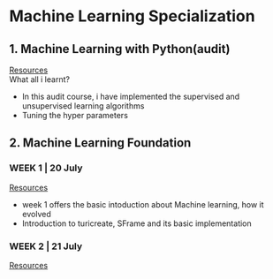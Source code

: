 # Machine Learning Specialization   
## 1. Machine Learning with Python(audit)    
[Resources](https://drive.google.com/drive/folders/1VKe2otKaAREkaCvmVG8FZm4oK0JRr4CZ?usp=sharing)   
What all i learnt?    
-  In this audit course, i have implemented the supervised and unsupervised learning algorithms
-  Tuning the hyper parameters
## 2. Machine Learning Foundation    
### WEEK 1 | 20 July    
[Resources](https://drive.google.com/drive/folders/196p39Nz6ECY0MesNwV8_3WMaWq33tYEd?usp=sharing)   
-  week 1 offers the basic intoduction about Machine learning, how it evolved
-  Introduction to turicreate, SFrame and its basic implementation    
### WEEK 2 | 21 July    
[Resources]()

